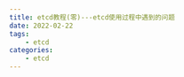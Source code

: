 ```yaml
---
title: etcd教程(零)---etcd使用过程中遇到的问题
date: 2022-02-22
tags:
    - etcd
categories:
    - etcd
---
```


